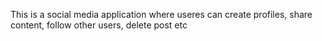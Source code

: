 This is a social media application where useres can create profiles, share content, follow other users, delete post etc